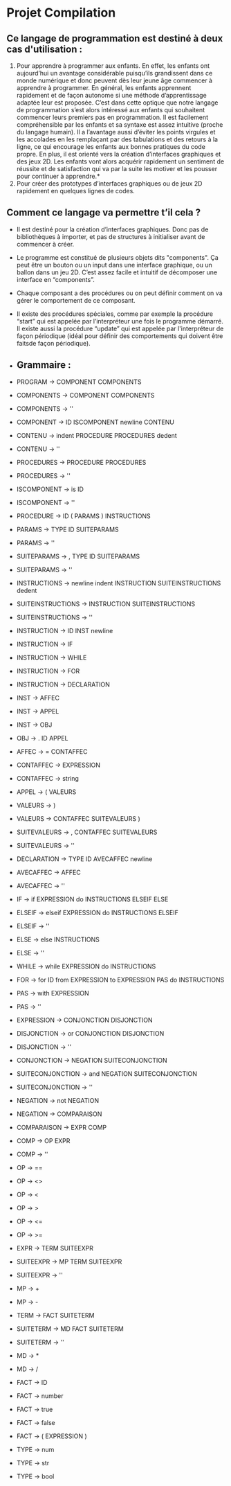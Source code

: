 # Projet Compilation

## Ce langage de programmation est destiné à deux cas d'utilisation :

1. Pour apprendre à programmer aux enfants. En effet, les enfants ont aujourd’hui un avantage considérable puisqu’ils grandissent dans ce monde numérique et donc peuvent dès leur jeune âge commencer à apprendre à programmer. En général, les enfants apprennent rapidement et de façon autonome si une méthode d’apprentissage adaptée leur est proposée. C’est dans cette optique que notre langage de programmation s’est alors intéressé aux enfants qui souhaitent commencer leurs premiers pas en programmation. Il est facilement compréhensible par les enfants et sa syntaxe est assez intuitive (proche du langage humain). Il a l’avantage aussi d’éviter les points virgules et les accolades en les remplaçant par des tabulations et des retours à la ligne, ce qui encourage les enfants aux bonnes pratiques du code propre. En plus, il est orienté vers la création d’interfaces graphiques et des jeux 2D. Les enfants vont alors acquérir rapidement un sentiment de réussite et de satisfaction qui va par la suite les motiver et les pousser pour continuer à apprendre.*
2. Pour créer des prototypes d’interfaces graphiques ou de jeux 2D rapidement en quelques lignes de codes.

## Comment ce langage va permettre t’il cela ?

- Il est destiné  pour la création d’interfaces graphiques. Donc pas de bibliothèques à importer, et pas de structures à initialiser avant de commencer à créer.
- Le programme est constitué de plusieurs objets dits "components". Ça peut être un bouton ou un input dans une interface graphique, ou un ballon dans un jeu 2D. C’est assez facile et intuitif de décomposer une interface en “components”.
- Chaque composant a des procédures ou on peut définir comment on va gérer le comportement de ce composant.
- Il existe des procédures spéciales, comme par exemple la procédure “start” qui est appelée par l’interpréteur une fois le programme démarré. Il existe aussi la procédure “update” qui est appelée par l'interpréteur de façon périodique (idéal pour définir des comportements qui doivent être faitsde façon périodique).

- ## Grammaire : 
- PROGRAM -> COMPONENT COMPONENTS
- COMPONENTS -> COMPONENT COMPONENTS
- COMPONENTS -> ''
- COMPONENT -> ID ISCOMPONENT newline CONTENU
- CONTENU -> indent PROCEDURE PROCEDURES dedent
- CONTENU -> ''
- PROCEDURES -> PROCEDURE PROCEDURES
- PROCEDURES -> ''
- ISCOMPONENT -> is ID 
- ISCOMPONENT -> ''
- PROCEDURE -> ID ( PARAMS ) INSTRUCTIONS
- PARAMS -> TYPE ID SUITEPARAMS
- PARAMS -> ''
- SUITEPARAMS -> , TYPE ID SUITEPARAMS
- SUITEPARAMS -> ''
- INSTRUCTIONS -> newline indent INSTRUCTION SUITEINSTRUCTIONS dedent
- SUITEINSTRUCTIONS -> INSTRUCTION SUITEINSTRUCTIONS
- SUITEINSTRUCTIONS -> ''
- INSTRUCTION -> ID INST newline
- INSTRUCTION -> IF
- INSTRUCTION -> WHILE
- INSTRUCTION -> FOR
- INSTRUCTION -> DECLARATION
- INST -> AFFEC
- INST -> APPEL
- INST -> OBJ
- OBJ -> . ID APPEL
- AFFEC -> = CONTAFFEC
- CONTAFFEC -> EXPRESSION
- CONTAFFEC -> string
- APPEL -> ( VALEURS
- VALEURS -> )
- VALEURS -> CONTAFFEC SUITEVALEURS )
- SUITEVALEURS -> , CONTAFFEC SUITEVALEURS
- SUITEVALEURS -> ''
- DECLARATION -> TYPE ID AVECAFFEC newline
- AVECAFFEC -> AFFEC
- AVECAFFEC -> ''
- IF -> if EXPRESSION do INSTRUCTIONS ELSEIF ELSE
- ELSEIF -> elseif EXPRESSION do INSTRUCTIONS ELSEIF
- ELSEIF -> ''
- ELSE -> else INSTRUCTIONS
- ELSE -> ''
- WHILE -> while EXPRESSION do INSTRUCTIONS
- FOR -> for ID from EXPRESSION to EXPRESSION PAS do INSTRUCTIONS
- PAS -> with EXPRESSION
- PAS -> ''
- EXPRESSION -> CONJONCTION DISJONCTION
- DISJONCTION -> or CONJONCTION DISJONCTION
- DISJONCTION -> ''
- CONJONCTION -> NEGATION SUITECONJONCTION
- SUITECONJONCTION -> and NEGATION SUITECONJONCTION
- SUITECONJONCTION -> ''
- NEGATION -> not NEGATION
- NEGATION -> COMPARAISON
- COMPARAISON -> EXPR COMP
- COMP -> OP EXPR
- COMP -> ''
- OP -> ==
- OP -> <>
- OP -> <
- OP -> >
- OP -> <=
- OP -> >=
- EXPR -> TERM SUITEEXPR
- SUITEEXPR -> MP TERM SUITEEXPR
- SUITEEXPR -> ''
- MP -> +
- MP -> -
- TERM -> FACT SUITETERM
- SUITETERM -> MD FACT SUITETERM
- SUITETERM -> ''
- MD -> *
- MD -> /
- FACT -> ID
- FACT -> number
- FACT -> true
- FACT -> false
- FACT -> ( EXPRESSION )
- TYPE -> num
- TYPE -> str
- TYPE -> bool